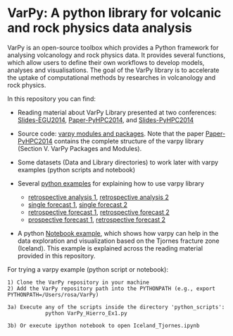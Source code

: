 # VarPy: A python library for volcanic and rock physics data analysis


VarPy is an open-source toolbox which provides a
Python framework for analysing volcanology and rock physics
data. It provides several functions, which allow users to define
their own workflows to develop models, analyses and visualisations.
The goal of the VarPy library is to accelerate the uptake
of computational methods by researches in volcanology and rock
physics. 

In this repository you can find:

- Reading material about VarPy Library presented at two conferences: [Slides-EGU2014](https://github.com/rosafilgueira/VarPy/blob/master/VarPy_EGU2014.pdf), [Paper-PyHPC2014](https://github.com/rosafilgueira/VarPy/blob/master/pyhpc2014_submission_4.pdf), and [Slides-PyHPC2014](https://github.com/rosafilgueira/VarPy/blob/master/pyhpc2014-4-VarPy.pdf)

- Source code: [varpy modules and packages](https://github.com/rosafilgueira/VarPy/tree/master/varpy).
Note that the paper [Paper-PyHPC2014](https://github.com/rosafilgueira/VarPy/blob/master/pyhpc2014_submission_4.pdf) contains the complete
structure of the varpy library (Section V. VarPy Packages and Modules).

- Some datasets (Data and Library directories) to work later with varpy examples (python scripts and notebook)

- Several [python examples](https://github.com/rosafilgueira/VarPy/blob/master/python_scripts) for explaining how to use varpy library 
	- [retrospective analysis 1](https://github.com/rosafilgueira/VarPy/blob/master/python_scripts/varpy_modelworkflow1a.py), [retrospective analysis 2](https://github.com/rosafilgueira/VarPy/blob/master/python_scripts/varpy_modelworkflow2a.py)
	- [single forecast 1](https://github.com/rosafilgueira/VarPy/blob/master/python_scripts/varpy_modelworkflow1b.py), [single forecast 2](https://github.com/rosafilgueira/VarPy/blob/master/python_scripts/varpy_modelworkflow2b.py)
	- [retrospective forecast 1](https://github.com/rosafilgueira/VarPy/blob/master/python_scripts/varpy_modelworkflow1c.py), [retrospective forecast 2](https://github.com/rosafilgueira/VarPy/blob/master/python_scripts/varpy_modelworkflow2c.py)
	- [prospective forecast 1](https://github.com/rosafilgueira/VarPy/blob/master/python_scripts/varpy_modelworkflow1d.py), [retrospective forecast 2](https://github.com/rosafilgueira/VarPy/blob/master/python_scripts/varpy_modelworkflow2d.py) 

- A python [Notebook example](https://github.com/rosafilgueira/VarPy/blob/master/Iceland_Tjornes.ipynb),
which shows how varpy can help in the data exploration and visualization based on the Tjornes fracture zone (Iceland).
This example is explained across the reading material provided in this repository. 

For trying a varpy example (python script or notebook):

	1) Clone the VarPy repository in your machine
	2) Add the VarPy repository path into the PYTHONPATH (e.g., export PYTHONPATH=/Users/rosa/VarPy)

	3a) Execute any of the scripts inside the directory 'python_scripts':
                python VarPy_Hierro_Ex1.py
	
	3b) Or execute ipython notebook to open Iceland_Tjornes.ipynb 
